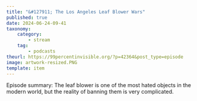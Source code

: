 ```yaml
---
title: "&#127911; The Los Angeles Leaf Blower Wars"
published: true
date: 2024-06-24-09-41
taxonomy:
    category:
        - stream
    tag:
        - podcasts
theurl: https://99percentinvisible.org/?p=42364&post_type=episode
image: artwork-resized.PNG
template: item
---
```


Episode summary: The leaf blower is one of the most hated objects in the modern world, but the reality of banning them is very complicated.
